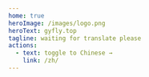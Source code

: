 ```yaml
---
home: true
heroImage: /images/logo.png
heroText: gyfly.top
tagline: waiting for translate please
actions:
  - text: toggle to Chinese →
    link: /zh/
---
```

